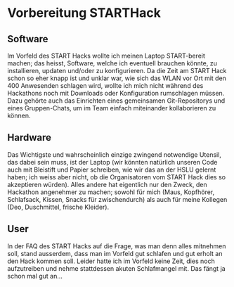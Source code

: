 # Vorbereitung STARTHack

## Software
Im Vorfeld des START Hacks wollte ich meinen Laptop START-bereit machen; das heisst, Software, welche ich eventuell brauchen könnte, zu installieren, updaten und/oder zu  konfigurieren. Da die Zeit am START Hack schon so eher knapp ist und unklar war, wie sich das WLAN vor Ort mit den 400 Anwesenden schlagen wird, wollte ich mich nicht während des Hackathons noch mit Downloads oder Konfiguration rumschlagen müssen.
Dazu gehörte auch das Einrichten eines gemeinsamen Git-Repositorys und eines Gruppen-Chats, um im Team einfach miteinander kollaborieren zu können.

## Hardware
Das Wichtigste und wahrscheinlich einzige zwingend notwendige Utensil, das dabei sein muss, ist der Laptop (wir könnten natürlich unseren Code auch mit Bleistift und Papier schreiben, wie wir das an der HSLU gelernt haben; ich weiss aber nicht, ob die Organisatoren vom START Hack dies so akzeptieren würden). Alles andere hat eigentlich nur den Zweck, den Hackathon angenehmer zu machen; sowohl für mich (Maus, Kopfhörer, Schlafsack, Kissen, Snacks für zwischendurch) als auch für meine Kollegen (Deo, Duschmittel, frische Kleider).

## User
In der FAQ des START Hacks auf die Frage, was man denn alles mitnehmen soll, stand ausserdem, dass man im Vorfeld gut schlafen und gut erholt an den Hack kommen soll. Leider hatte ich im Vorfeld keine Zeit, dies noch aufzutreiben und nehme stattdessen akuten Schlafmangel mit. Das fängt ja schon mal gut an...
